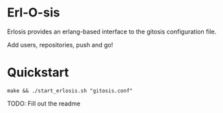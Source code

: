 Erl-O-sis
===

Erlosis provides an erlang-based interface to the gitosis configuration file.

Add users, repositories, push and go!

Quickstart
===
    make && ./start_erlosis.sh "gitosis.conf"

TODO: Fill out the readme